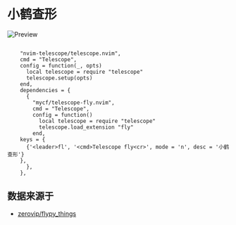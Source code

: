 # 小鹤查形
![Preview](https://i.imgur.com/TTTja6t.gif)

```

    "nvim-telescope/telescope.nvim",
    cmd = "Telescope",
    config = function(_, opts)
      local telescope = require "telescope"
      telescope.setup(opts)
    end,
    dependencies = {
      {
        "mycf/telescope-fly.nvim",
        cmd = "Telescope",
        config = function()
          local telescope = require "telescope"
          telescope.load_extension "fly"
        end,
    keys = {
      {'<leader>fl', '<cmd>Telescope fly<cr>', mode = 'n', desc = '小鹤查形'}
    },
      },
    },
```

## 数据来源于
- [zerovip/flypy_things](https://github.com/mycf/telescope-fly.nvim)
